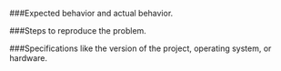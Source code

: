 ###Expected behavior and actual behavior.

###Steps to reproduce the problem.

###Specifications like the version of the project, operating system, or hardware.
